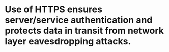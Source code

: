 # Use of HTTPS ensures server/service authentication and protects data in transit from network layer eavesdropping attacks.
